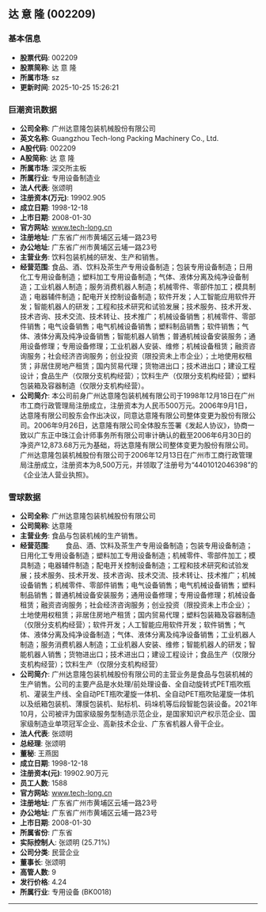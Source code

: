 ## 达 意 隆 (002209)

### 基本信息

- **股票代码**: 002209
- **股票简称**: 达 意 隆
- **所属市场**: sz
- **更新时间**: 2025-10-25 15:26:21

### 巨潮资讯数据

- **公司全称**: 广州达意隆包装机械股份有限公司
- **英文名称**: Guangzhou Tech-long Packing Machinery Co., Ltd.
- **A股代码**: 002209
- **A股简称**: 达 意 隆
- **所属市场**: 深交所主板
- **所属行业**: 专用设备制造业
- **法人代表**: 张颂明
- **注册资本(万元)**: 19902.905
- **成立日期**: 1998-12-18
- **上市日期**: 2008-01-30
- **官方网站**: www.tech-long.cn
- **注册地址**: 广东省广州市黄埔区云埔一路23号
- **办公地址**: 广东省广州市黄埔区云埔一路23号
- **主营业务**: 饮料包装机械的研发、生产和销售。
- **经营范围**: 食品、酒、饮料及茶生产专用设备制造；包装专用设备制造；日用化工专用设备制造；塑料加工专用设备制造；气体、液体分离及纯净设备制造；工业机器人制造；服务消费机器人制造；机械零件、零部件加工；模具制造；电器辅件制造；配电开关控制设备制造；软件开发；人工智能应用软件开发；智能机器人的研发；工程和技术研究和试验发展；技术服务、技术开发、技术咨询、技术交流、技术转让、技术推广；机械设备销售；机械零件、零部件销售；电气设备销售；电气机械设备销售；塑料制品销售；软件销售；气体、液体分离及纯净设备销售；智能机器人销售；普通机械设备安装服务；通用设备修理；专用设备修理；工业机器人安装、维修；机械设备租赁；融资咨询服务；社会经济咨询服务；创业投资（限投资未上市企业）；土地使用权租赁；非居住房地产租赁；国内贸易代理；货物进出口；技术进出口；建设工程设计；食品生产（仅限分支机构经营）；饮料生产（仅限分支机构经营）；塑料包装箱及容器制造（仅限分支机构经营）。
- **公司简介**: 本公司前身广州达意隆包装机械有限公司于1998年12月18日在广州市工商行政管理局注册成立，注册资本为人民币500万元。2006年9月1日，达意隆有限公司股东会作出决议，同意达意隆有限公司整体变更为股份有限公司。2006年9月26日，达意隆有限公司全体股东签署《发起人协议》，协商一致以广东正中珠江会计师事务所有限公司审计确认的截至2006年6月30日的净资产12,873.68万元为基础，将达意隆有限公司整体变更为股份有限公司。广州达意隆包装机械股份有限公司于2006年12月13日在广州市工商行政管理局注册成立，注册资本为8,500万元，并领取了注册号为“4401012046398”的《企业法人营业执照》。

### 雪球数据

- **公司全称**: 广州达意隆包装机械股份有限公司
- **公司简称**: 达意隆
- **主营业务**: 食品与包装机械的生产销售。
- **经营范围**: 　　食品、酒、饮料及茶生产专用设备制造；包装专用设备制造；日用化工专用设备制造；塑料加工专用设备制造；机械零件、零部件加工；模具制造；电器辅件制造；配电开关控制设备制造；工程和技术研究和试验发展；技术服务、技术开发、技术咨询、技术交流、技术转让、技术推广；机械设备销售；机械零件、零部件销售；电气设备销售；电气机械设备销售；塑料制品销售；普通机械设备安装服务；通用设备修理；专用设备修理；机械设备租赁；融资咨询服务；社会经济咨询服务；创业投资（限投资未上市企业）；土地使用权租赁；非居住房地产租赁；国内贸易代理；塑料包装箱及容器制造（仅限分支机构经营）；软件开发；人工智能应用软件开发；软件销售；气体、液体分离及纯净设备制造；气体、液体分离及纯净设备销售；工业机器人制造；服务消费机器人制造；工业机器人安装、维修；智能机器人的研发；智能机器人销售；货物进出口；技术进出口；建设工程设计；食品生产（仅限分支机构经营）；饮料生产（仅限分支机构经营）
- **公司简介**: 广州达意隆包装机械股份有限公司的主营业务是食品与包装机械的生产销售。公司的主要产品是水处理/前处理设备、全自动旋转式PET瓶吹瓶机、灌装生产线、全自动PET瓶吹灌旋一体机、全自动PET瓶吹贴灌旋一体机以及纸箱包装机、薄膜包装机、贴标机、码垛机等后段智能包装设备。2021年10月，公司被评为国家级服务型制造示范企业，是国家知识产权示范企业、国家级制造业单项冠军企业、高新技术企业、广东省机器人骨干企业。
- **法人代表**: 张颂明
- **总经理**: 张颂明
- **董秘**: 王燕囡
- **成立日期**: 1998-12-18
- **注册资本(元)**: 19902.90万元
- **员工人数**: 1588
- **官方网站**: www.tech-long.cn
- **注册地址**: 广东省广州市黄埔区云埔一路23号
- **办公地址**: 广东省广州市黄埔区云埔一路23号
- **上市日期**: 2008-01-30
- **所属省份**: 广东省
- **实际控制人**: 张颂明 (25.71%)
- **公司分类**: 民营企业
- **董事长**: 张颂明
- **高管人数**: 9
- **发行价格**: 4.24
- **所属行业**: 专用设备 (BK0018)

---